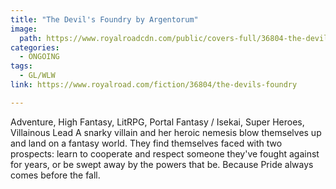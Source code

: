 ```yaml
---
title: "The Devil's Foundry by Argentorum"
image:
  path: https://www.royalroadcdn.com/public/covers-full/36804-the-devils-foundry.jpg
categories:
  - ONGOING
tags:
  - GL/WLW
link: https://www.royalroad.com/fiction/36804/the-devils-foundry

---
```

Adventure, High Fantasy, LitRPG, Portal Fantasy / Isekai, Super Heroes, Villainous Lead
A snarky villain and her heroic nemesis blow themselves up and land on a fantasy world. They find themselves faced with two prospects: learn to cooperate and respect someone they've fought against for years, or be swept away by the powers that be.
Because Pride always comes before the fall.